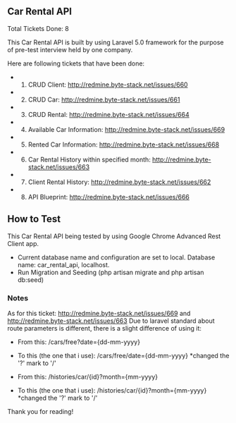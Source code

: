 ## Car Rental API
Total Tickets Done: 8

This Car Rental API is built by using Laravel 5.0 framework for the purpose of pre-test interview held by one company. 

Here are following tickets that have been done:
+ 1. CRUD Client: http://redmine.byte-stack.net/issues/660
+ 2. CRUD Car: http://redmine.byte-stack.net/issues/661
+ 3. CRUD Rental: http://redmine.byte-stack.net/issues/664
+ 4. Available Car Information: http://redmine.byte-stack.net/issues/669
+ 5. Rented Car Information: http://redmine.byte-stack.net/issues/668
+ 6. Car Rental History within specified month: http://redmine.byte-stack.net/issues/663
+ 7. Client Rental History: http://redmine.byte-stack.net/issues/662
+ 8. API Blueprint: http://redmine.byte-stack.net/issues/666

## How to Test

This Car Rental API being tested by using Google Chrome Advanced Rest Client app.

+ Current database name and configuration are set to local. Database name: car_rental_api, localhost.
+ Run Migration and Seeding (php artisan migrate and php artisan db:seed)

### Notes
As for this ticket: http://redmine.byte-stack.net/issues/669 and http://redmine.byte-stack.net/issues/663
Due to laravel standard about route parameters is different, there is a slight difference of using it:
+ From this: /cars/free?date={dd-mm-yyyy}
+ To this (the one that i use): /cars/free/date={dd-mm-yyyy} *changed the '?' mark to '/'

+ From this: /histories/car/{id}?month={mm-yyyy}
+ To this (the one that i use): /histories/car/{id}?month={mm-yyyy} *changed the '?' mark to '/'

Thank you for reading!